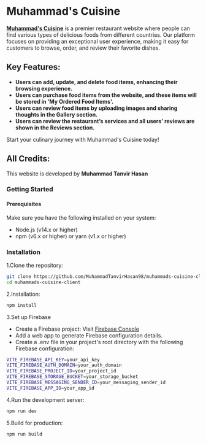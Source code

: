 # Muhammad's Cuisine

[**Muhammad's Cuisine**](https://muhammads-cuisine.web.app/) is a premier restaurant website where people can find various types of delicious foods from different countries. Our platform focuses on providing an exceptional user experience, making it easy for customers to browse, order, and review their favorite dishes.

## Key Features:

- **Users can add, update, and delete food items, enhancing their browsing experience.**
- **Users can purchase food items from the website, and these items will be stored in 'My Ordered Food Items'.**
- **Users can review food items by uploading images and sharing thoughts in the Gallery section.**
- **Users can review the restaurant’s services and all users' reviews are shown in the Reviews section.**

Start your culinary journey with Muhammad's Cuisine today!

## All Credits:
This website is developed by **Muhammad Tanvir Hasan**

### Getting Started

#### Prerequisites
Make sure you have the following installed on your system:
- Node.js (v14.x or higher)
- npm (v6.x or higher) or yarn (v1.x or higher)

### Installation
1.Clone the repository:
```bash
git clone https://github.com/MuhammadTanvirHasan98/muhammads-cuisine-client.git
cd muhammads-cuisine-client
```
2.Installation:
```bash
npm install
```
3.Set up Firebase
- Create a Firebase project: Visit [Firebase Console](https://console.firebase.google.com/)
- Add a web app to generate Firebase configuration details.
- Create a .env file in your project's root directory with the following Firebase configuration:
```bash
VITE_FIREBASE_API_KEY=your_api_key
VITE_FIREBASE_AUTH_DOMAIN=your_auth_domain
VITE_FIREBASE_PROJECT_ID=your_project_id
VITE_FIREBASE_STORAGE_BUCKET=your_storage_bucket
VITE_FIREBASE_MESSAGING_SENDER_ID=your_messaging_sender_id
VITE_FIREBASE_APP_ID=your_app_id
```
4.Run the development server:
```bash
npm run dev
```
5.Build for production:
```bash
npm run build
```
